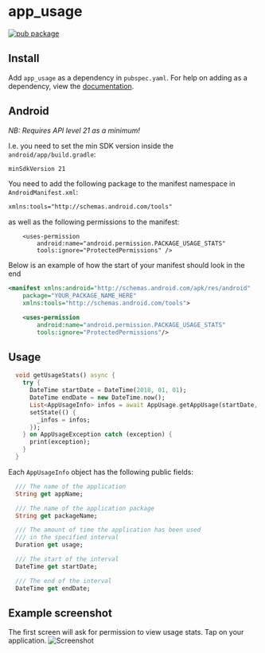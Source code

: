 # app_usage

[![pub package](https://img.shields.io/pub/v/app_usage.svg)](https://pub.dartlang.org/packages/app_usage)

## Install
Add ```app_usage``` as a dependency in  `pubspec.yaml`.
For help on adding as a dependency, view the [documentation](https://flutter.io/using-packages/).

## Android
*NB: Requires API level 21 as a minimum!*

I.e. you need to set the min SDK version inside the `android/app/build.gradle`:

```xml
minSdkVersion 21
```

You need to add the following package to the manifest namespace in `AndroidManifest.xml`:
```xml
xmlns:tools="http://schemas.android.com/tools"
```

as well as the following permissions to the manifest:

```
    <uses-permission
        android:name="android.permission.PACKAGE_USAGE_STATS"
        tools:ignore="ProtectedPermissions" />
```

Below is an example of how the start of your manifest should look in the end
```xml
<manifest xmlns:android="http://schemas.android.com/apk/res/android"
    package="YOUR_PACKAGE_NAME_HERE"
    xmlns:tools="http://schemas.android.com/tools">

    <uses-permission
        android:name="android.permission.PACKAGE_USAGE_STATS"
        tools:ignore="ProtectedPermissions"/>
```

## Usage
```dart
  void getUsageStats() async {
    try {
      DateTime startDate = DateTime(2018, 01, 01);
      DateTime endDate = new DateTime.now();
      List<AppUsageInfo> infos = await AppUsage.getAppUsage(startDate, endDate);
      setState(() {
        _infos = infos;
      });
    } on AppUsageException catch (exception) {
      print(exception);
    }
  }
```

Each `AppUsageInfo` object has the following public fields:

```dart
  /// The name of the application
  String get appName;

  /// The name of the application package
  String get packageName;

  /// The amount of time the application has been used
  /// in the specified interval
  Duration get usage;

  /// The start of the interval
  DateTime get startDate;

  /// The end of the interval
  DateTime get endDate;
```


## Example screenshot
The first screen will ask for permission to view usage stats. Tap on your application.
![Screenshot](https://raw.githubusercontent.com/cph-cachet/flutter-plugins/master/packages/app_usage/images/app_usage_screenshot.png)
